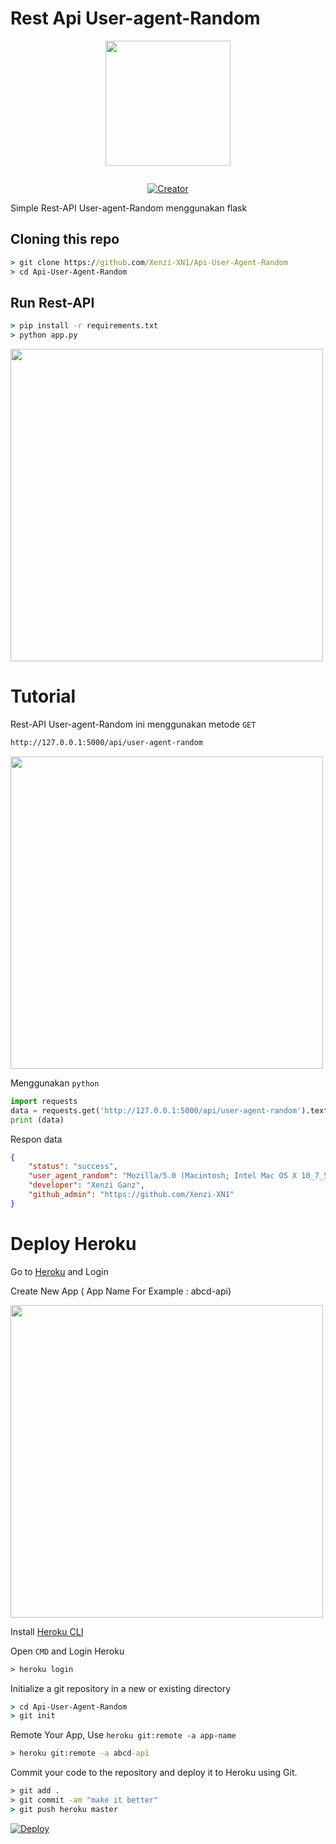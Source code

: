 # **Rest Api User-agent-Random**
<p align="center">
<img src="https://avatars.githubusercontent.com/Xenzi-XN1" width="200" height="200"/>
</p>
<p align="center">
  <a href="#"><img src="http://readme-typing-svg.herokuapp.com?color=d1fa02&center=true&vCenter=true&multiline=false&lines=Welcome+To+Api+User-agent-Random" alt="">
</p>
<p align="center">
<a href="https://github.com/Xenzi-XN1"><img title="Creator" src="https://img.shields.io/badge/Creator-Xenzi-green.svg?style=for-the-badge&logo=github"></a>
</p>
Simple Rest-API User-agent-Random menggunakan flask

## Cloning this repo
```cmd
> git clone https://github.com/Xenzi-XN1/Api-User-Agent-Random
> cd Api-User-Agent-Random
```

## Run Rest-API
```cmd
> pip install -r requirements.txt
> python app.py
```

<img src="https://i.ibb.co/HqK1FbQ/IMG-20220902-154034.jpg" width="500">

# Tutorial
Rest-API User-agent-Random ini menggunakan metode `GET`
```cmd
http://127.0.0.1:5000/api/user-agent-random
```

<img src="https://i.ibb.co/BLtwjw9/IMG-20220902-154048.jpg" width="500">

Menggunakan `python`
```python
import requests
data = requests.get('http://127.0.0.1:5000/api/user-agent-random').text
print (data)
```
Respon data
```json
{
    "status": "success",
    "user_agent_random": "Mozilla/5.0 (Macintosh; Intel Mac OS X 10_7_5) AppleWebKit/537.36 (KHTML, like Gecko) Chrome/27.0.1453.93 Safari/537.36",
    "developer": "Xenzi Ganz",
    "github_admin": "https://github.com/Xenzi-XN1"
}
```
# Deploy Heroku

Go to [Heroku](https://heroku.com) and Login

Create New App ( App Name For Example : abcd-api)

<img src="https://i.postimg.cc/Z5T8Btw2/newapp.png" width="500">

Install [Heroku CLI](https://devcenter.heroku.com/articles/heroku-cli)

Open `CMD` and Login Heroku

```cmd
> heroku login
```

Initialize a git repository in a new or existing directory

```cmd
> cd Api-User-Agent-Random
> git init
```

Remote Your App, Use `heroku git:remote -a app-name`

```cmd
> heroku git:remote -a abcd-api
```

Commit your code to the repository and deploy it to Heroku using Git.

```cmd
> git add .
> git commit -am "make it better"
> git push heroku master
```

[![Deploy](https://www.herokucdn.com/deploy/button.svg)](https://heroku.com/)

